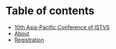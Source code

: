 # Table of contents

* [10th Asia-Pacific Conference of ISTVS](README.md)
* [About](about.md)
* [Registration](registration.md)

